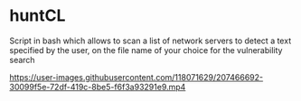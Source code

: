 # huntCL

Script in bash which allows to scan a list of network servers to detect a text specified by the user,
on the file name of your choice for the vulnerability search

https://user-images.githubusercontent.com/118071629/207466692-30099f5e-72df-419c-8be5-f6f3a93291e9.mp4

